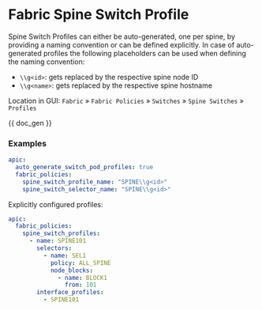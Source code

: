 # Fabric Spine Switch Profile

Spine Switch Profiles can either be auto-generated, one per spine, by providing a naming convention or can be defined explicitly. In case of auto-generated profiles the following placeholders can be used when defining the naming convention:

* `\\g<id>`: gets replaced by the respective spine node ID
* `\\g<name>`: gets replaced by the respective spine hostname

Location in GUI:
`Fabric` » `Fabric Policies` » `Switches` » `Spine Switches` » `Profiles`


{{ doc_gen }}

### Examples

```yaml
apic:
  auto_generate_switch_pod_profiles: true
  fabric_policies:
    spine_switch_profile_name: "SPINE\\g<id>"
    spine_switch_selector_name: "SPINE\\g<id>"
```

Explicitly configured profiles:

```yaml
apic:
  fabric_policies:
    spine_switch_profiles:
      - name: SPINE101
        selectors:
          - name: SEL1
            policy: ALL_SPINE
            node_blocks:
              - name: BLOCK1
                from: 101
        interface_profiles:
          - SPINE101
```
